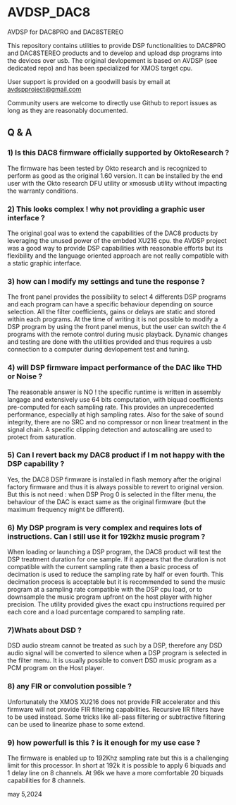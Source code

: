 # AVDSP_DAC8
AVDSP for DAC8PRO and DAC8STEREO

This repository contains utilities to provide DSP functionalities to DAC8PRO and DAC8STEREO products and to develop and upload dsp programs into the devices over usb.
The original devlopement is based on AVDSP (see dedicated repo) and has been specialized for XMOS target cpu.

User support is provided on a goodwill basis by email at avdspproject@gmail.com

Community users are welcome to directly use Github to report issues as long as they are reasonably documented.

## Q & A
### 1) Is this DAC8 firmware officially supported by OktoResearch ?
The firmware has been tested by Okto research and is recognized to perform as good as the original 1.60 version. It can be installed by the end user with the Okto research DFU utility or xmosusb utility without impacting the warranty conditions.

### 2) This looks complex ! why not providing a graphic user interface ?
The original goal was to extend the capabilities of the DAC8 products by leveraging the unused power of the embded XU216 cpu. the AVDSP project was a good way to provide DSP capabilities with reasonable efforts but its flexibility and the language oriented approach are not really compatible with a static graphic interface.

### 3) how can I modify my settings and tune the response ?
The front panel provides the possibility to select 4 differents DSP programs and each program can have a specific behaviour depending on source selection. All the filter coefficients, gains or delays are static and stored within each programs. At the time of writing it is not possible to modify a DSP program by using the front panel menus, but the user can switch the 4 programs with the remote control during music playback.
Dynamic changes and testing are done with the utilities provided and thus requires a usb connection to a computer during devlopement test and tuning. 

### 4) will DSP firmware impact performance of the DAC like THD or Noise ?
The reasonable answer is NO ! the specific runtime is written in assembly langage and extensively use 64 bits computation, with biquad coefficients pre-computed for each sampling rate. This provides an unprecedented performance, especially at high sampling rates. Also for the sake of sound integrity, there are no SRC and no compressor or non linear treatment in the signal chain. A specific clipping detection and autoscalling are used to protect from saturation.

### 5) Can I revert back my DAC8 product if I m not happy with the DSP capability ?
Yes, the DAC8 DSP firmware is installed in flash memory after the original factory firmware and thus it is always possible to revert to original version. But this is not need : when DSP Prog 0 is selected in the filter menu, the behaviour of the DAC is exact same as the original firmware (but the maximum frequency might be different).

### 6) My DSP program is very complex and requires lots of instructions. Can I still use it for 192khz music program ?
When loading or launching a DSP program, the DAC8 product will test the DSP treatment duration for one sample. If it appears that the duration is not compatible with the current sampling rate then a basic process of decimation is used to reduce the sampling rate by half or even fourth. This decimation process is acceptable but it is recommended to send the music program at a sampling rate compatible with the DSP cpu load, or to downsample the music program upfront on the host player with higher precision. The utility provided gives the exact cpu instructions required per each core and a load purcentage compared to sampling rate.

### 7)Whats about DSD ?
DSD audio stream cannot be treated as such by a DSP, therefore any DSD audio signal will be converted to silence when a DSP program is selected in the filter menu. It is usually possible to convert DSD music program as a PCM program on the Host player.

### 8) any FIR or convolution possible ?
Unfortunately the XMOS XU216 does not provide FIR accelerator and this firmware will not provide FIR filtering capabilities. Recursive IIR filters have to be used instead. Some tricks like all-pass filtering or subtractive filtering can be used to linearize phase to some extend.

### 9) how powerfull is this ? is it enough for my use case ?
The firmware is enabled up to 192Khz sampling rate but this is a challenging limit for this processor. In short at 192k it is possible to apply 6 biquads and 1 delay line on 8 channels. At 96k we have a more comfortable 20 biquads capabilities for 8 channels.

may 5,2024
